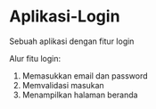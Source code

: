 # Aplikasi-Login
Sebuah aplikasi dengan fitur login

Alur fitu login:
1. Memasukkan email dan password
2. Memvalidasi masukan
3. Menampilkan halaman beranda

